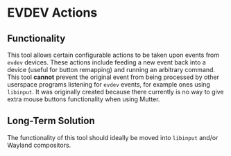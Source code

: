 # EVDEV Actions

## Functionality

This tool allows certain configurable actions to be taken upon events from `evdev` devices. These actions include feeding a new event back into a device (useful for button remapping) and running an arbitrary command. This tool **cannot** prevent the original event from being processed by other userspace programs listening for `evdev` events, for example ones using `libinput`. It was originally created because there currently is no way to give extra mouse buttons functionality when using Mutter.

## Long-Term Solution

The functionality of this tool should ideally be moved into `libinput` and/or Wayland compositors.
